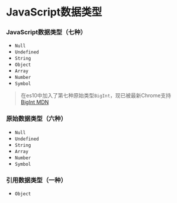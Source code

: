 # JavaScript数据类型

### JavaScript数据类型（七种）  

* `Null`  
* `Undefined`  
* `String`  
* `Object`  
* `Array`  
* `Number`  
* `Symbol`

> 在es10中加入了第七种原始类型`BigInt`，现已被最新Chrome支持  
[BigInt MDN](https://developer.mozilla.org/zh-CN/docs/Web/JavaScript/Reference/Global_Objects/BigInt)

### 原始数据类型（六种）  

* `Null`  
* `Undefined`  
* `String`  
* `Array`  
* `Number`  
* `Symbol`

### 引用数据类型（一种）  

* `Object`  
